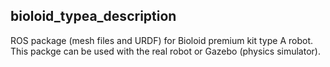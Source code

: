 ## bioloid_typea_description

ROS package (mesh files and URDF) for Bioloid premium kit type A robot.
This packge can be used with the real robot or Gazebo (physics simulator).

